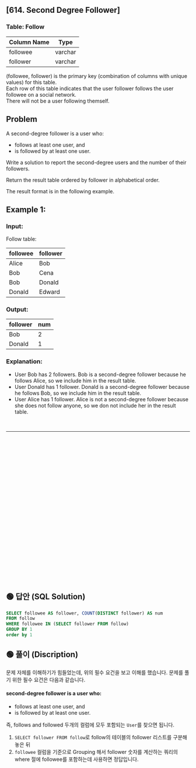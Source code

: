 ## [614. Second Degree Follower]


### Table: Follow


| Column Name | Type    |
|-------------|---------|
| followee    | varchar |
| follower    | varchar |

(followee, follower) is the primary key (combination of columns with unique values) for this table.  
Each row of this table indicates that the user follower follows the user followee on a social network.  
There will not be a user following themself.  
 
## Problem 

A second-degree follower is a user who:  

* follows at least one user, and
* is followed by at least one user.

Write a solution to report the second-degree users and the number of their followers.  

Return the result table ordered by follower in alphabetical order.  

The result format is in the following example.  

 

## Example 1:

### Input: 

Follow table:


| followee | follower |
|----------|----------|
| Alice    | Bob      |
| Bob      | Cena     |
| Bob      | Donald   |
| Donald   | Edward   |

### Output: 

| follower | num |
|----------|-----|
| Bob      | 2   |
| Donald   | 1   |

### Explanation:   

* User Bob has 2 followers. Bob is a second-degree follower because he follows Alice, so we include him in the result table.
* User Donald has 1 follower. Donald is a second-degree follower because he follows Bob, so we include him in the result table.
* User Alice has 1 follower. Alice is not a second-degree follower because she does not follow anyone, so we don not include her in the result table.



<br/>

---

<br/>
<br/>
<br/>
<br/>
<br/>
<br/>
<br/>
<br/>
<br/>
<br/>
<br/>
<br/>
<br/>
<br/>
<br/>
<br/>
<br/>
<br/>
<br/>
<br/>
<br/>
<br/>
<br/>


## 🟢 답안 (SQL Solution)

```sql
SELECT followee AS follower, COUNT(DISTINCT follower) AS num 
FROM follow 
WHERE followee IN (SELECT follower FROM follow)
GROUP BY 1
order by 1
```

## 🟢 풀이 (Discription)

문제 자체를 이해하기가 힘들었는데, 위의 필수 요건을 보고 이해를 했습니다. 문제를 풀기 위한 필수 요건은 다음과 같습니다.  

#### second-degree follower is a user who:

* follows at least one user, and
* is followed by at least one user.

즉, follows and followed 두개의 컬럼에 모두 포함되는 `User`를 찾으면 됩니다.  

1. `SELECT follower FROM follow`로 follow의 테이블의 follower 리스트를 구분해놓은 뒤
2. `followee` 컬럼을 기준으로 Grouping 해서 follower 숫자를 계산하는 쿼리의 where 절에 followee를 포함하는데 사용하면 정답입니다.  

